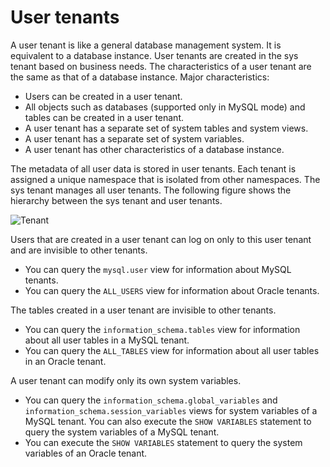 # User tenants

A user tenant is like a general database management system. It is equivalent to a database instance. User tenants are created in the sys tenant based on business needs.
The characteristics of a user tenant are the same as that of a database instance. Major characteristics:

* Users can be created in a user tenant.
* All objects such as databases (supported only in MySQL mode) and tables can be created in a user tenant.
* A user tenant has a separate set of system tables and system views.
* A user tenant has a separate set of system variables.
* A user tenant has other characteristics of a database instance.

The metadata of all user data is stored in user tenants. Each tenant is assigned a unique namespace that is isolated from other namespaces. The sys tenant manages all user tenants. The following figure shows the hierarchy between the sys tenant and user tenants.

![Tenant](https://obbusiness-private.oss-cn-shanghai.aliyuncs.com/doc/img/observer-enterprise/V4.0.0/easy-of-use/manage/tenant-management/introduction-of-user-tenant-1.png)

Users that are created in a user tenant can log on only to this user tenant and are invisible to other tenants.

* You can query the `mysql.user` view for information about MySQL tenants.
* You can query the `ALL_USERS` view for information about Oracle tenants.

The tables created in a user tenant are invisible to other tenants.

* You can query the `information_schema.tables` view for information about all user tables in a MySQL tenant.
* You can query the `ALL_TABLES` view for information about all user tables in an Oracle tenant.

A user tenant can modify only its own system variables.

* You can query the `information_schema.global_variables` and `information_schema.session_variables` views for system variables of a MySQL tenant. You can also execute the `SHOW VARIABLES` statement to query the system variables of a MySQL tenant.
* You can execute the `SHOW VARIABLES` statement to query the system variables of an Oracle tenant.
